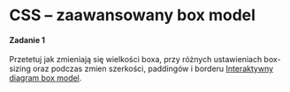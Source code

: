 # CSS &ndash; zaawansowany box model

#### Zadanie 1
Przetetuj jak zmieniają się wielkości boxa, przy różnych ustawieniach box-sizing oraz podczas zmien szerkości, paddingów i borderu
[Interaktywny diagram box model](http://codepen.io/carolineartz/full/ogVXZj/).
